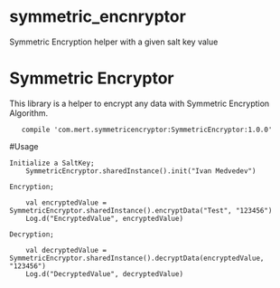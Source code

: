 # symmetric_encnryptor
Symmetric Encryption helper with a given salt key value
# Symmetric Encryptor
This library is a helper to encrypt any data with Symmetric Encryption Algorithm.

       compile 'com.mert.symmetricencryptor:SymmetricEncryptor:1.0.0'

#Usage

       
	Initialize a SaltKey;
        SymmetricEncryptor.sharedInstance().init("Ivan Medvedev")

    Encryption;

        val encryptedValue = SymmetricEncryptor.sharedInstance().encryptData("Test", "123456")
        Log.d("EncryptedValue", encryptedValue)
        
    Decryption;

        val decryptedValue = SymmetricEncryptor.sharedInstance().decryptData(encryptedValue, "123456")
        Log.d("DecryptedValue", decryptedValue)
    